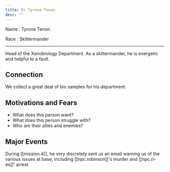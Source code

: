 ```yaml
---
title: Dr Tyrone Tenon
desc: ""
---
```


Name
: Tyrone Tenon

Race
: Skittermander

---

Head of the Xenobiology Department. As a skittermander, he is energetic and helpful to a fault.

## Connection

We collect a great deal of bio samples for his department.

## Motivations and Fears

- What does this person want?
- What does this person struggle with?
- Who are their allies and enemies?

## Major Events

During [[mission.4]], he very discretely sent us an email warning us of the various issues at base, including [[npc.robinson]]'s murder and [[npc.ri-es]]' arrest.
